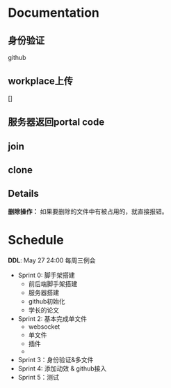 # Documentation

## 身份验证
github
## workplace上传
[]
## 服务器返回portal code
## join
## clone


## Details
**删除操作：** 如果要删除的文件中有被占用的，就直接报错。

# Schedule
**DDL**: May 27 24:00
每周三例会

- Sprint 0: 脚手架搭建
  - 前后端脚手架搭建
  - 服务器搭建
  - github初始化
  - 学长的论文
- Sprint 2: 基本完成单文件
  - websocket
  - 单文件
  - 插件
  -
- Sprint 3：身份验证&多文件
- Sprint 4: 添加动效 & github接入
- Sprint 5：测试
